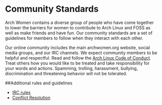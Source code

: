 # Community Standards

Arch Women contains a diverse group of people who have come together to lower
the barriers for women to contribute to Arch Linux and FOSS as well as make
friends and have fun. Our community standards are a set of guidelines for
members to follow when they interact with each other.

Our online community includes the main archwomen.org website, social media
groups, and our IRC channels. We expect community members to be helpful and
respectful. Read and follow the [Arch Linux Code of
Conduct](https://wiki.archlinux.org/index.php/Code_of_conduct). 
Treat others how you would like to be treated and take
responsibility for your words and actions. Spamming, trolling, harassment,
bullying, discrimination and threatening behavior will not be tolerated.

##Additional rules and guidelines

* [IRC rules](https://archwomen.org/wiki/aw-org:irc)
* [Conflict Resolution](https://archwomen.org/wiki/aw-org:conflict_resolution)
